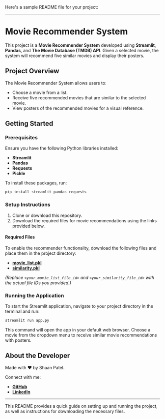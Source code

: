 Here's a sample README file for your project:

---

# Movie Recommender System

This project is a **Movie Recommender System** developed using **Streamlit**, **Pandas**, and **The Movie Database (TMDB) API**. Given a selected movie, the system will recommend five similar movies and display their posters.

## Project Overview
The Movie Recommender System allows users to:
- Choose a movie from a list.
- Receive five recommended movies that are similar to the selected movie.
- View posters of the recommended movies for a visual reference.

## Getting Started

### Prerequisites
Ensure you have the following Python libraries installed:
- **Streamlit**
- **Pandas**
- **Requests**
- **Pickle**

To install these packages, run:
```bash
pip install streamlit pandas requests
```

### Setup Instructions

1. Clone or download this repository.
2. Download the required files for movie recommendations using the links provided below.

#### Required Files
To enable the recommender functionality, download the following files and place them in the project directory:
- **[movie_list.pkl](https://drive.google.com/file/d/11k5P-doR5pCjW0g3hUxLjhMMPeKxSWT-/view?usp=drive_link)**
- **[similarity.pkl](https://drive.google.com/file/d/1Cx3JkyRuBRoxlwN4caSvoab2_psZJ__8/view?usp=drive_link)**

*(Replace `<your_movie_list_file_id>` and `<your_similarity_file_id>` with the actual file IDs you provided.)*

### Running the Application
To start the Streamlit application, navigate to your project directory in the terminal and run:
```bash
streamlit run app.py
```

This command will open the app in your default web browser. Choose a movie from the dropdown menu to receive similar movie recommendations with posters.

## About the Developer
Made with ❤️ by Shaan Patel.

Connect with me:
- **[GitHub](https://github.com/Shaan013)**
- **[LinkedIn](https://www.linkedin.com/in/shaan-patel-609879271/)**

---

This README provides a quick guide on setting up and running the project, as well as instructions for downloading the necessary files.
